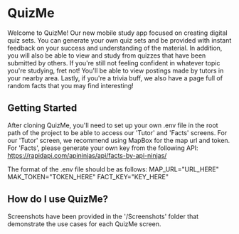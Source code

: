 # QuizMe

Welcome to QuizMe! Our new mobile study app focused on creating digital quiz sets. You can generate your own quiz sets and be provided with instant feedback on your success and understanding of the material. In addition, you will also be able to view and study from quizzes that have been submitted by others. If you're still not feeling confident in whatever topic you're studying, fret not! You'll be able to view postings made by tutors in your nearby area. Lastly, if you're a trivia buff, we also have a page full of random facts that you may find interesting!

## Getting Started

After cloning QuizMe, you'll need to set up your own .env file in the root path of the project to be able to access our 'Tutor' and 'Facts' screens. For our 'Tutor' screen, we recommend using MapBox for the map url and token. For 'Facts', please generate your own key from the following API: https://rapidapi.com/apininjas/api/facts-by-api-ninjas/  

The format of the .env file should be as follows:
MAP_URL="URL_HERE"
MAK_TOKEN="TOKEN_HERE"
FACT_KEY="KEY_HERE"

## How do I use QuizMe?

Screenshots have been provided in the '/Screenshots' folder that demonstrate the use cases for each QuizMe screen.
